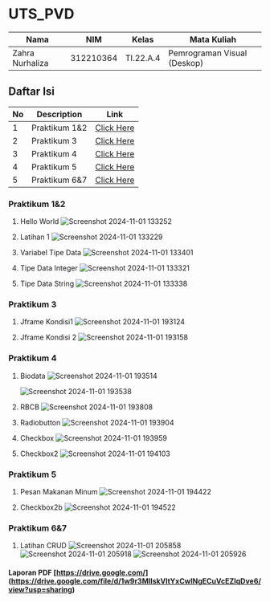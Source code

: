 # UTS_PVD

| Nama            | NIM       | Kelas     | Mata Kuliah                 |
| --------------- | --------- | --------- | --------------------------- |
| Zahra Nurhaliza | 312210364 | TI.22.A.4 | Pemrograman Visual (Deskop) |

## Daftar Isi

| No  | Description   | Link                          |
| --- | ------------- | ----------------------------- |
| 1   | Praktikum 1&2 | [Click Here](#praktikum-1&2)  |
| 2   | Praktikum 3   | [Click Here](#praktikum-3)    |
| 3   | Praktikum 4   | [Click Here](#praktikum-4)   |
| 4   | Praktikum 5   | [Click Here](#praktikum-5)   |
| 5   | Praktikum 6&7 | [Click Here](#praktikum-6&7) |

### Praktikum 1&2

1. Hello World
   ![Screenshot 2024-11-01 133252](https://github.com/user-attachments/assets/697f5f88-db21-4d08-8c2c-4076724f1b21)

2. Latihan 1
   ![Screenshot 2024-11-01 133229](https://github.com/user-attachments/assets/10d7e05f-a8e0-4b2d-a74d-eda36f700ae9)

3. Variabel Tipe Data
   ![Screenshot 2024-11-01 133401](https://github.com/user-attachments/assets/78873e78-df38-4490-9b8b-27645698d4e6)

4. Tipe Data Integer
   ![Screenshot 2024-11-01 133321](https://github.com/user-attachments/assets/ddcce8bc-ffb6-49bc-8302-66cf31d52336)

5. Tipe Data String
   ![Screenshot 2024-11-01 133338](https://github.com/user-attachments/assets/4638c734-a12e-4c29-9122-d0b47046730c)

### Praktikum 3

1. Jframe Kondisi1
   ![Screenshot 2024-11-01 193124](https://github.com/user-attachments/assets/0aa4c2c9-a9c3-40b2-88fd-d60b42794822)

2. Jframe Kondisi 2
   ![Screenshot 2024-11-01 193158](https://github.com/user-attachments/assets/8c83985e-38a3-411f-97ce-9add40a16701)

### Praktikum 4

1. Biodata
   ![Screenshot 2024-11-01 193514](https://github.com/user-attachments/assets/13e9d1e3-08e3-46d7-8039-655d1448e973)

   ![Screenshot 2024-11-01 193538](https://github.com/user-attachments/assets/27245200-b345-4308-ac36-0e142c73373a)

2. RBCB
   ![Screenshot 2024-11-01 193808](https://github.com/user-attachments/assets/6cd984e7-9331-4415-a06d-449e4bf231be)

3. Radiobutton
   ![Screenshot 2024-11-01 193904](https://github.com/user-attachments/assets/92f12445-81ff-4e44-a821-47dfb2a971b6)

4. Checkbox
   ![Screenshot 2024-11-01 193959](https://github.com/user-attachments/assets/4e0a2417-1de3-4e07-b6e6-1024dc77f55d)

5. Checkbox2
   ![Screenshot 2024-11-01 194103](https://github.com/user-attachments/assets/90000972-5f04-444e-a700-5c0460f28a81)

### Praktikum 5

1. Pesan Makanan Minum
   ![Screenshot 2024-11-01 194422](https://github.com/user-attachments/assets/a2490e52-5767-4401-bdc8-3901ecd09f7e)

2. Checkbox2b
   ![Screenshot 2024-11-01 194522](https://github.com/user-attachments/assets/810d1dff-669f-4c36-83d4-c0c529d336aa)

### Praktikum 6&7

1. Latihan CRUD
   ![Screenshot 2024-11-01 205858](https://github.com/user-attachments/assets/326c6bc0-d141-4e72-81f2-7af29d7f9269)
   ![Screenshot 2024-11-01 205918](https://github.com/user-attachments/assets/85345c46-ac22-4fdb-b4f6-370bf62f3046)
   ![Screenshot 2024-11-01 205926](https://github.com/user-attachments/assets/b23086de-00ff-4e0c-88f4-2e9d4c319603)

#### Laporan PDF [https://drive.google.com/] (https://drive.google.com/file/d/1w9r3MlIskVltYxCwlNgECuVcEZlqDve6/view?usp=sharing)
